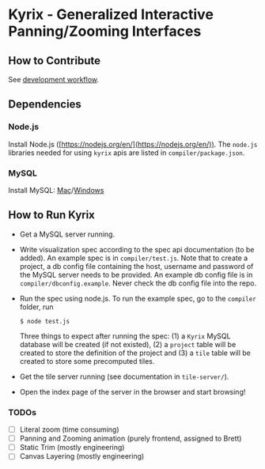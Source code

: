 # Kyrix - Generalized Interactive Panning/Zooming Interfaces
## How to Contribute
See [development workflow](https://github.com/tracyhenry/Kyrix/wiki/Development-Workflow).



## Dependencies
### Node.js
Install Node.js ([https://nodejs.org/en/](https://nodejs.org/en/)). The `node.js` libraries needed for using `kyrix` apis are listed in `compiler/package.json`. 

### MySQL
Install MySQL: [Mac](https://gist.github.com/nrollr/3f57fc15ded7dddddcc4e82fe137b58e)/[Windows](https://dev.mysql.com/doc/refman/5.7/en/windows-installation.html)


## How to Run Kyrix
* Get a MySQL server running. 

* Write visualization spec according to the spec api documentation (to be added). An example spec is in `compiler/test.js`. Note that to create a project, a db config file containing the host, username and password of the MySQL server needs to be provided. An example db config file is in `compiler/dbconfig.example`. Never check the db config file into the repo. 

* Run the spec using node.js. To run the example spec, go to the `compiler` folder, run

      $ node test.js
    
    Three things to expect after running the spec: 
    (1) a `Kyrix` MySQL database will be created (if not existed), (2) a `project` table will be created to store the definition of the project and (3) a `tile` table will be created to store some precomputed tiles. 

* Get the tile server running (see documentation in `tile-server/`). 

* Open the index page of the server in the browser and start browsing! 

### TODOs

- [ ] Literal zoom (time consuming)
- [ ] Panning and Zooming animation (purely frontend, assigned to Brett)
- [ ] Static Trim (mostly engineering)
- [ ] Canvas Layering (mostly engineering)
